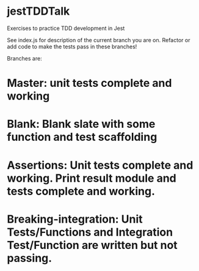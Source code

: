 # jestTDDTalk
Exercises to practice TDD development in Jest

See index.js for description of the current branch you are on. Refactor or add code to make the tests pass in these branches!

Branches are:

# Master: unit tests complete and working
# Blank: Blank slate with some function and test scaffolding
# Assertions: Unit tests complete and working. Print result module and tests complete and working.
# Breaking-integration: Unit Tests/Functions and Integration Test/Function are written but not passing.
